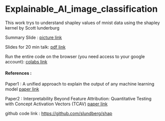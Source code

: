 # Explainable_AI_image_classification

This work trys to understand shapley values of mnist data using the shapley kernel by Scott lunderburg

Summary Slide :
[picture link](./Summary.png)

Slides for 20 min talk:
[pdf link](./presentation/Meetup_slides.pdf)

Run the entire code on the browser (you need access to your google account):
[colabs link](https://colab.research.google.com/github/leexa90/Explainable_AI_image_classification/blob/master/colabs_script.ipynb)

#### References :
Paper1 : A unified approach to explain the output of any machine learning model
[paper link](./presentation/7062-a-unified-approach-to-interpreting-model-predictions.pdf)

Paper2 : Interpretability Beyond Feature Attribution: Quantitative Testing with Concept Activation Vectors (TCAV) [paper link](https://arxiv.org/abs/1711.11279)

github code link : https://github.com/slundberg/shap
